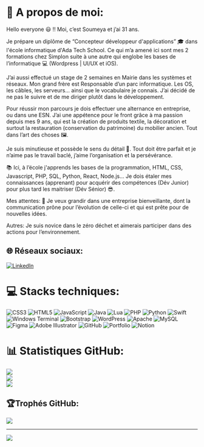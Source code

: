 # 💫 A propos de moi:

Hello everyone 😃 !! Moi, c’est Soumeya et j’ai 31 ans.

Je prépare un diplôme de “Concepteur développeur d'applications” 🎓 dans l'école informatique d'Ada Tech School. 
Ce qui m’a amené ici sont mes 2 formations chez Simplon suite à une autre qui englobe les bases de l’informatique 💻 (Wordpress | UI/UX et iOS).

J’ai aussi effectué un stage de 2 semaines en Mairie dans les systèmes et réseaux.
Mon grand frère est Responsable d’un parc informatique.
Les OS, les câbles, les serveurs… ainsi que le vocabulaire je connais.
J’ai décidé de ne pas le suivre et de me diriger plutôt dans le développement.

Pour réussir mon parcours je dois effectuer une alternance en entreprise, ou dans une ESN.
J’ai une appétence pour le front grâce à ma passion depuis mes 9 ans, qui est la création de produits textile, la décoration et surtout la restauration (conservation du patrimoine) du mobilier ancien.
Tout dans l’art des choses 🖼️.

Je suis minutieuse et possède le sens du détail 🧐.
Tout doit être parfait et je n’aime pas le travail baclé, j’aime l’organisation et la persévérance.

📚 Ici, à l’école j'apprends les bases de la programmation, HTML, CSS, Javascript, PHP, SQL, Python, React, Node.js...
Je dois étaler mes connaissances (apprenant) pour acquérir des compétences (Dév Junior) pour plus tard les maitriser (Dév Sénior) 😎.

Mes attentes: 🎯
Je veux grandir dans une entreprise bienveillante, dont la communication prône pour l’évolution de celle-ci et qui est prête pour de nouvelles idées.

Autres:
Je suis novice dans le zéro déchet et aimerais participer dans des actions pour l’environnement.

## 🌐 Réseaux sociaux:
[![LinkedIn](https://img.shields.io/badge/LinkedIn-%230077B5.svg?logo=linkedin&logoColor=white)](https://www.linkedin.com/in/soumeyam/)
# 💻 Stacks techniques:
![CSS3](https://img.shields.io/badge/css3-%231572B6.svg?style=for-the-badge&logo=css3&logoColor=white) ![HTML5](https://img.shields.io/badge/html5-%23E34F26.svg?style=for-the-badge&logo=html5&logoColor=white) ![JavaScript](https://img.shields.io/badge/javascript-%23323330.svg?style=for-the-badge&logo=javascript&logoColor=%23F7DF1E) ![Java](https://img.shields.io/badge/java-%23ED8B00.svg?style=for-the-badge&logo=openjdk&logoColor=white) ![Lua](https://img.shields.io/badge/lua-%232C2D72.svg?style=for-the-badge&logo=lua&logoColor=white) ![PHP](https://img.shields.io/badge/php-%23777BB4.svg?style=for-the-badge&logo=php&logoColor=white) ![Python](https://img.shields.io/badge/python-3670A0?style=for-the-badge&logo=python&logoColor=ffdd54) ![Swift](https://img.shields.io/badge/swift-F54A2A?style=for-the-badge&logo=swift&logoColor=white) ![Windows Terminal](https://img.shields.io/badge/Windows%20Terminal-%234D4D4D.svg?style=for-the-badge&logo=windows-terminal&logoColor=white) ![Bootstrap](https://img.shields.io/badge/bootstrap-%238511FA.svg?style=for-the-badge&logo=bootstrap&logoColor=white) ![WordPress](https://img.shields.io/badge/WordPress-%23117AC9.svg?style=for-the-badge&logo=WordPress&logoColor=white) ![Apache](https://img.shields.io/badge/apache-%23D42029.svg?style=for-the-badge&logo=apache&logoColor=white) ![MySQL](https://img.shields.io/badge/mysql-4479A1.svg?style=for-the-badge&logo=mysql&logoColor=white) ![Figma](https://img.shields.io/badge/figma-%23F24E1E.svg?style=for-the-badge&logo=figma&logoColor=white) ![Adobe Illustrator](https://img.shields.io/badge/adobe%20illustrator-%23FF9A00.svg?style=for-the-badge&logo=adobe%20illustrator&logoColor=white) ![GitHub](https://img.shields.io/badge/github-%23121011.svg?style=for-the-badge&logo=github&logoColor=white) ![Portfolio](https://img.shields.io/badge/Portfolio-%23000000.svg?style=for-the-badge&logo=firefox&logoColor=#FF7139) ![Notion](https://img.shields.io/badge/Notion-%23000000.svg?style=for-the-badge&logo=notion&logoColor=white)

# 📊 Statistiques GitHub:
![](https://github-readme-stats.vercel.app/api?username=SoumeyaMAADED&theme=dark&hide_border=false&include_all_commits=false&count_private=false)<br/>
![](https://github-readme-streak-stats.herokuapp.com/?user=SoumeyaMAADED&theme=dark&hide_border=false)<br/>
![](https://github-readme-stats.vercel.app/api/top-langs/?username=SoumeyaMAADED&theme=dark&hide_border=false&include_all_commits=false&count_private=false&layout=compact)

## 🏆Trophés GitHub:
![](https://github-profile-trophy.vercel.app/?username=SoumeyaMAADED&theme=discord&no-frame=true&no-bg=false&margin-w=4)

---
[![](https://visitcount.itsvg.in/api?id=SoumeyaMAADED&icon=0&color=12)](https://visitcount.itsvg.in)

<!-- Proudly created with GPRM ( https://gprm.itsvg.in ) -->
